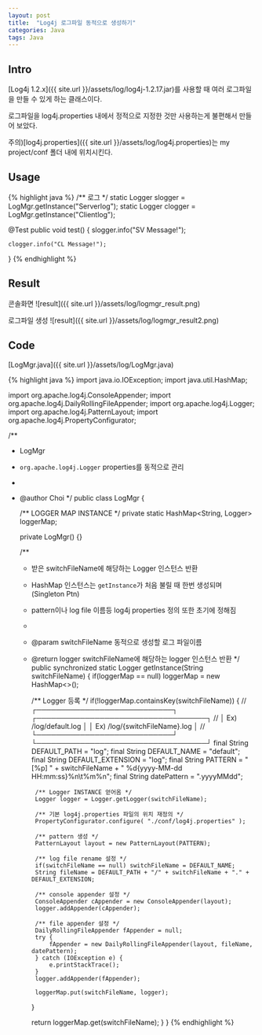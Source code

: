 ```yaml
---
layout: post
title:  "Log4j 로그파일 동적으로 생성하기"
categories: Java
tags: Java 
---
```


## Intro

[Log4j 1.2.x]({{ site.url }}/assets/log/log4j-1.2.17.jar)를 사용할 때 여러 로그파일을 만들 수 있게 하는 클래스이다.

로그파일을 log4j.properties 내에서 정적으로 지정한 것만 사용하는게 불편해서 만들어 보았다.

주의)[log4j.properties]({{ site.url }}/assets/log/log4j.properties)는 my project/conf 폴더 내에 위치시킨다.



## Usage

{% highlight java %}
/** 로그 */
static Logger slogger = LogMgr.getInstance("Serverlog");
static Logger clogger = LogMgr.getInstance("Clientlog");

@Test
public void test() {
	slogger.info("SV Message!");
	
	clogger.info("CL Message!");
}
{% endhighlight %}



## Result
콘솔화면
![result]({{ site.url }}/assets/log/logmgr_result.png)

로그파일 생성
![result]({{ site.url }}/assets/log/logmgr_result2.png)



## Code

[LogMgr.java]({{ site.url }}/assets/log/LogMgr.java)

{% highlight java %}
import java.io.IOException;
import java.util.HashMap;

import org.apache.log4j.ConsoleAppender;
import org.apache.log4j.DailyRollingFileAppender;
import org.apache.log4j.Logger;
import org.apache.log4j.PatternLayout;
import org.apache.log4j.PropertyConfigurator;

/**
 * LogMgr<br>
 * <code>org.apache.log4j.Logger</code> properties를 동적으로 관리<br>
 * 
 * @author Choi
 */
public class LogMgr {
	
	/** LOGGER MAP INSTANCE */
	private static HashMap<String, Logger> loggerMap;
	
	private LogMgr() {}

	/**
	 * 받은 switchFileName에 해당하는 Logger 인스턴스 반환<br>
	 * HashMap 인스턴스는 <code>getInstance</code>가 처음 불릴 때 한번 생성되며 (Singleton Ptn)<br>
	 * pattern이나 log file 이름등 log4j properties 정의 또한 초기에 정해짐<br>
	 * 
	 * @param switchFileName	동적으로 생성할 로그 파일이름
	 * @return logger			switchFileName에 해당하는 logger 인스턴스 반환
	 */
	public synchronized static Logger getInstance(String switchFileName) {
		if(loggerMap == null)
			loggerMap = new HashMap<>();
		
		/** Logger 등록 */
		if(!loggerMap.containsKey(switchFileName)) {
			// ┌────────────────────────────┐	┌───────────────────────────────────┐
			// │	Ex)	/log/default.log	│	│	Ex)	/log/{switchFileName}.log	│
			// └────────────────────────────┘	└───────────────────────────────────┘
			final String DEFAULT_PATH 		= "log";
			final String DEFAULT_NAME 		= "default";
			final String DEFAULT_EXTENSION 	= "log";
			final String PATTERN 			= "[%p] " + switchFileName + " %d{yyyy-MM-dd HH:mm:ss}%n\t%m%n";
			final String datePattern 		= ".yyyyMMdd";

			/** Logger INSTANCE 얻어옴 */
			Logger logger = Logger.getLogger(switchFileName);
			
			/** 기본 log4j.properties 파일의 위치 재정의 */
			PropertyConfigurator.configure( "./conf/log4j.properties" );

			/** pattern 생성 */
			PatternLayout layout = new PatternLayout(PATTERN);

			/** log file rename 설정 */
			if(switchFileName == null) switchFileName = DEFAULT_NAME;
			String fileName = DEFAULT_PATH + "/" + switchFileName + "." + DEFAULT_EXTENSION;

			/** console appender 설정 */
			ConsoleAppender cAppender = new ConsoleAppender(layout);
			logger.addAppender(cAppender);

			/** file appender 설정 */
			DailyRollingFileAppender fAppender = null;
			try {
				fAppender = new DailyRollingFileAppender(layout, fileName, datePattern);
			} catch (IOException e) {
				e.printStackTrace();
			}
			logger.addAppender(fAppender);
			
			loggerMap.put(switchFileName, logger);
		}
		
		return loggerMap.get(switchFileName);
	}
}
{% endhighlight %}